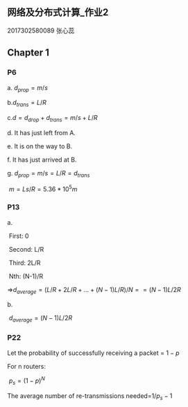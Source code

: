 ## 网络及分布式计算_作业2

2017302580089 张心蕊

## Chapter 1

### P6

a. $d_{prop }=m/s$

b.$d_{trans}=L/R$

c.$d=d_{drop}+d_{trans}=m/s+L/R$

d. It has just left from A.

e. It is on the way to B.

f. It has just arrived at B.

g. $d_{prop}=m/s=L/R=d_{trans}$

​	$m=Ls/R=5.36*10^5m$

### P13

a. 

​	First: 0

​	Second: L/R

​	Third: 2L/R

​	Nth: (N-1)/R

=>$d_{average}=(L/R+2L/R+…+(N-1)L/R)/N==(N-1)L/2R$

b.

​	$d_{average}=(N-1)L/2R$

### P22

Let the probability of successfully receiving a packet = $1-p$

For n routers:

​	$p_s=(1-p)^N$

The average number of re-transmissions needed=$1/p_{s} -1$

